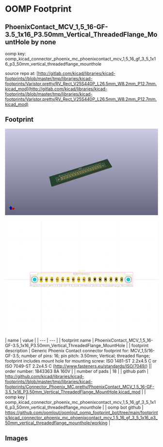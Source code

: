 # OOMP Footprint  
## PhoenixContact_MCV_1,5_16-GF-3.5_1x16_P3.50mm_Vertical_ThreadedFlange_MountHole  by none  
  
oomp key: oomp_kicad_connector_phoenix_mc_phoenixcontact_mcv_1,5_16_gf_3_5_1x16_p3_50mm_vertical_threadedflange_mounthole  
  
source repo at: [http://gitlab.com/kicad/libraries/kicad-footprints//blob/master/tmp/libraries/kicad-footprints/Varistor.pretty/RV_Rect_V25S440P_L26.5mm_W8.2mm_P12.7mm.kicad_mod](http://gitlab.com/kicad/libraries/kicad-footprints//blob/master/tmp/libraries/kicad-footprints/Varistor.pretty/RV_Rect_V25S440P_L26.5mm_W8.2mm_P12.7mm.kicad_mod)  
## Footprint  
  
[![working_kicad_pcb_3d.png](working_kicad_pcb_3d_600.png)](working_kicad_pcb_3d.png)  
  
[![working.png](working_600.png)](working.png)  
| name | value | 
| --- | --- | 
| footprint name | PhoenixContact_MCV_1,5_16-GF-3.5_1x16_P3.50mm_Vertical_ThreadedFlange_MountHole | 
| footprint description | Generic Phoenix Contact connector footprint for: MCV_1,5/16-GF-3.5; number of pins: 16; pin pitch: 3.50mm; Vertical; threaded flange; footprint includes mount hole for mounting screw: ISO 1481-ST 2.2x4.5 C or ISO 7049-ST 2.2x4.5 C (http://www.fasteners.eu/standards/ISO/7049/) || order number: 1843363 8A 160V | 
| number of pads | 18 | 
| github path | http://github.com/kicad/libraries/kicad-footprints//blob/master/tmp/libraries/kicad-footprints/Connector_Phoenix_MC.pretty/PhoenixContact_MCV_1,5_16-GF-3.5_1x16_P3.50mm_Vertical_ThreadedFlange_MountHole.kicad_mod | 
| oomp key | oomp_kicad_connector_phoenix_mc_phoenixcontact_mcv_1,5_16_gf_3_5_1x16_p3_50mm_vertical_threadedflange_mounthole | 
| oomp bot github | https://github.com/oomlout/oomlout_oomp_footprint_bot/tree/main/footprints/kicad_connector_phoenix_mc_phoenixcontact_mcv_1,5_16_gf_3_5_1x16_p3_50mm_vertical_threadedflange_mounthole/working | 
## Images  

